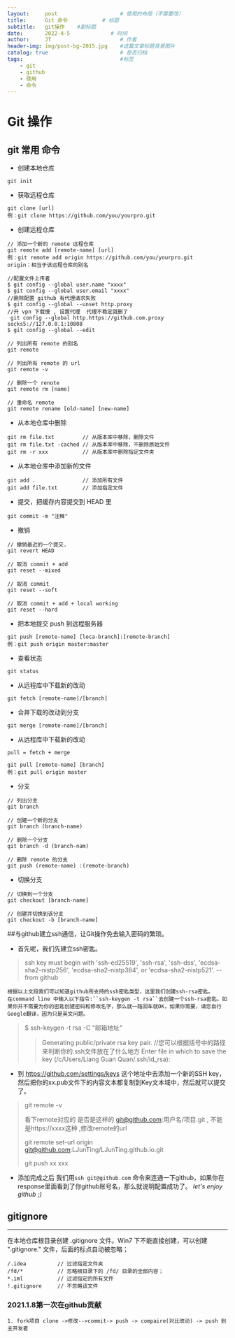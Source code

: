 ```yaml
---
layout:     post                    # 使用的布局（不需要改）
title:      Git 命令           # 标题 
subtitle:   git操作	 #副标题
date:       2022-4-5             # 时间
author:     JT                      # 作者
header-img: img/post-bg-2015.jpg    #这篇文章标题背景图片
catalog: true                       # 是否归档
tags:                               #标签
    - git 
    - github
    - 使用
    - 命令
---
```



# Git 操作

## git 常用 命令

- 创建本地仓库

```
git init
```

- 获取远程仓库

```
git clone [url]
例：git clone https://github.com/you/yourpro.git
```

- 创建远程仓库

```
// 添加一个新的 remote 远程仓库
git remote add [remote-name] [url]
例：git remote add origin https://github.com/you/yourpro.git
origin：相当于该远程仓库的别名

//配置文件上传者
$ git config --global user.name "xxxx"
$ git config --global user.email "xxxx"
//删除配置 github 有代理请求失败
$ git config --global --unset http.proxy
//开 vpn 下载慢 , 设置代理  代理不稳定就删了
 git config --global http.https://github.com.proxy socks5://127.0.0.1:10808
$ git config --global --edit

// 列出所有 remote 的别名
git remote

// 列出所有 remote 的 url
git remote -v

// 删除一个 renote
git remote rm [name]

// 重命名 remote
git remote rename [old-name] [new-name]
```

- 从本地仓库中删除

```
git rm file.txt         // 从版本库中移除，删除文件
git rm file.txt -cached // 从版本库中移除，不删除原始文件
git rm -r xxx           // 从版本库中删除指定文件夹
```

- 从本地仓库中添加新的文件

```
git add .               // 添加所有文件
git add file.txt        // 添加指定文件
```

- 提交，把缓存内容提交到 HEAD 里

```
git commit -m "注释"
```

- 撤销

```
// 撤销最近的一个提交.
git revert HEAD

// 取消 commit + add
git reset --mixed

// 取消 commit
git reset --soft

// 取消 commit + add + local working
git reset --hard
```

- 把本地提交 push 到远程服务器

```
git push [remote-name] [loca-branch]:[remote-branch]
例：git push origin master:master
```

- 查看状态

```
git status
```

- 从远程库中下载新的改动

```
git fetch [remote-name]/[branch]
```

- 合并下载的改动到分支

```
git merge [remote-name]/[branch]
```

- 从远程库中下载新的改动

```
pull = fetch + merge

git pull [remote-name] [branch]
例：git pull origin master
```

- 分支

```
// 列出分支
git branch

// 创建一个新的分支
git branch (branch-name)

// 删除一个分支
git branch -d (branch-nam)

// 删除 remote 的分支
git push (remote-name) :(remote-branch)
```

- 切换分支

```
// 切换到一个分支
git checkout [branch-name]

// 创建并切换到该分支
git checkout -b [branch-name]
```



##与github建立ssh通信，让Git操作免去输入密码的繁琐。
*   首先呢，我们先建立ssh密匙。
> ssh key must begin with 'ssh-ed25519', 'ssh-rsa', 'ssh-dss', 'ecdsa-sha2-nistp256', 'ecdsa-sha2-nistp384', or 'ecdsa-sha2-nistp521'.  -- from github

    根据以上文段我们可以知道github所支持的ssh密匙类型，这里我们创建ssh-rsa密匙。
    在command line 中输入以下指令:``ssh-keygen -t rsa``去创建一个ssh-rsa密匙。如果你并不需要为你的密匙创建密码和修改名字，那么就一路回车就OK，如果你需要，请您自行Google翻译，因为只是英文问题。
> $ ssh-keygen -t rsa -C "邮箱地址"
>> Generating public/private rsa key pair.
//您可以根据括号中的路径来判断你的.ssh文件放在了什么地方
Enter file in which to save the key (/c/Users/Liang Guan Quan/.ssh/id_rsa):

* 到 https://github.com/settings/keys 这个地址中去添加一个新的SSH key，然后把你的xx.pub文件下的内容文本都复制到Key文本域中，然后就可以提交了。

>  git remote -v
>
>  看下remote对应的 是否是这样的   git@github.com:用户名/项目.git   ,  不能是https://xxxx这种  ,修改remote的url
>
>  git remote set-url origin git@github.com:LJunTing/LJunTing.github.io.git
>
>  git push  xx   xxx

* 添加完成之后 我们用``ssh git@github.com`` 命令来连通一下github，如果你在response里面看到了你github账号名，那么就说明配置成功了。  *let's enjoy github ;)*


## gitignore
---

在本地仓库根目录创建 .gitignore 文件。Win7 下不能直接创建，可以创建 ".gitignore." 文件，后面的标点自动被忽略；

```
/.idea          // 过滤指定文件夹
/fd/*           // 忽略根目录下的 /fd/ 目录的全部内容；
*.iml           // 过滤指定的所有文件
!.gitignore     // 不忽略该文件
```



### 2021.1.8第一次在github贡献
```
1. fork项目 clone ->修改-->commit-> push -> compaire(对比改动) -> push 到主开发者

```